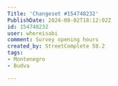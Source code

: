 ```yaml
---
Title: 'Changeset #154748232'
PublishDate: 2024-08-02T18:12:02Z
id: 154748232
user: whereisabi
comment: Survey opening hours
created_by: StreetComplete 58.2
tags:
- Montenegro
- Budva

---
```

